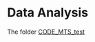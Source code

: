 # Data Analysis
The folder [CODE_MTS_test](https://github.com/ncan33/STIF-2019/blob/master/data_analysis/CODE_MTS_test/CODE_MTS_test.ino)
